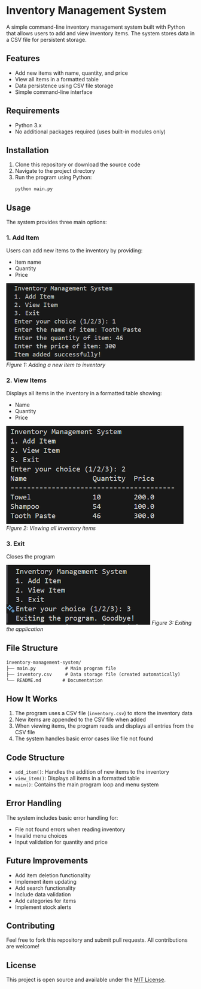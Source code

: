 # Inventory Management System

A simple command-line inventory management system built with Python that allows users to add and view inventory items. The system stores data in a CSV file for persistent storage.

## Features

- Add new items with name, quantity, and price
- View all items in a formatted table
- Data persistence using CSV file storage
- Simple command-line interface

## Requirements

- Python 3.x
- No additional packages required (uses built-in modules only)

## Installation

1. Clone this repository or download the source code
2. Navigate to the project directory
3. Run the program using Python:
   ```bash
   python main.py
   ```

## Usage

The system provides three main options:

### 1. Add Item
Users can add new items to the inventory by providing:
- Item name
- Quantity
- Price

![Add Item Screenshot](Images/Add.png)
*Figure 1: Adding a new item to inventory*

### 2. View Items
Displays all items in the inventory in a formatted table showing:
- Name
- Quantity
- Price

![View Items Screenshot](Images/View.png)
*Figure 2: Viewing all inventory items*

### 3. Exit
Closes the program

![Exit Screenshot](Images/Exit.png)
*Figure 3: Exiting the application*

## File Structure

```
inventory-management-system/
├── main.py           # Main program file
├── inventory.csv     # Data storage file (created automatically)
└── README.md        # Documentation
```

## How It Works

1. The program uses a CSV file (`inventory.csv`) to store the inventory data
2. New items are appended to the CSV file when added
3. When viewing items, the program reads and displays all entries from the CSV file
4. The system handles basic error cases like file not found

## Code Structure

- `add_item()`: Handles the addition of new items to the inventory
- `view_item()`: Displays all items in a formatted table
- `main()`: Contains the main program loop and menu system

## Error Handling

The system includes basic error handling for:
- File not found errors when reading inventory
- Invalid menu choices
- Input validation for quantity and price

## Future Improvements

- Add item deletion functionality
- Implement item updating
- Add search functionality
- Include data validation
- Add categories for items
- Implement stock alerts

## Contributing

Feel free to fork this repository and submit pull requests. All contributions are welcome!

## License

This project is open source and available under the [MIT License](LICENSE).
